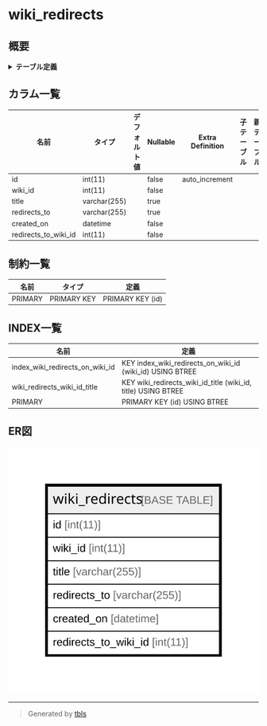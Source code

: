 # wiki_redirects

## 概要

<details>
<summary><strong>テーブル定義</strong></summary>

```sql
CREATE TABLE `wiki_redirects` (
  `id` int(11) NOT NULL AUTO_INCREMENT,
  `wiki_id` int(11) NOT NULL,
  `title` varchar(255) DEFAULT NULL,
  `redirects_to` varchar(255) DEFAULT NULL,
  `created_on` datetime NOT NULL,
  `redirects_to_wiki_id` int(11) NOT NULL,
  PRIMARY KEY (`id`),
  KEY `wiki_redirects_wiki_id_title` (`wiki_id`,`title`),
  KEY `index_wiki_redirects_on_wiki_id` (`wiki_id`)
) ENGINE=InnoDB DEFAULT CHARSET=utf8
```

</details>

## カラム一覧

| 名前                   | タイプ          | デフォルト値       | Nullable | Extra Definition | 子テーブル      | 親テーブル      | コメント     |
| -------------------- | ------------ | ------------ | -------- | ---------------- | ---------- | ---------- | -------- |
| id                   | int(11)      |              | false    | auto_increment   |            |            |          |
| wiki_id              | int(11)      |              | false    |                  |            |            |          |
| title                | varchar(255) |              | true     |                  |            |            |          |
| redirects_to         | varchar(255) |              | true     |                  |            |            |          |
| created_on           | datetime     |              | false    |                  |            |            |          |
| redirects_to_wiki_id | int(11)      |              | false    |                  |            |            |          |

## 制約一覧

| 名前      | タイプ         | 定義               |
| ------- | ----------- | ---------------- |
| PRIMARY | PRIMARY KEY | PRIMARY KEY (id) |

## INDEX一覧

| 名前                              | 定義                                                            |
| ------------------------------- | ------------------------------------------------------------- |
| index_wiki_redirects_on_wiki_id | KEY index_wiki_redirects_on_wiki_id (wiki_id) USING BTREE     |
| wiki_redirects_wiki_id_title    | KEY wiki_redirects_wiki_id_title (wiki_id, title) USING BTREE |
| PRIMARY                         | PRIMARY KEY (id) USING BTREE                                  |

## ER図

![er](wiki_redirects.svg)

---

> Generated by [tbls](https://github.com/k1LoW/tbls)
